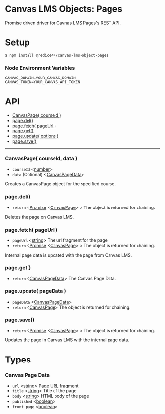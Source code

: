 # Canvas LMS Objects: Pages

Promise driven driver for Cavnas LMS Pages's REST API.

# Setup

```
$ npm install @redice44/canvas-lms-object-pages
```

### Node Environment Variables

```
CANVAS_DOMAIN=YOUR_CANVAS_DOMAIN
CANVAS_TOKEN=YOUR_CANVAS_API_TOKEN
```

# API
- [CanvasPage( courseId )](#canvaspage-courseid-data-)
- [page.del()](#page-del-)
- [page.fetch( pageUrl )](#page-fetch-pageurl-)
- [page.get()](#page-get-)
- [page.update( options )](#page-update-pagedata-)
- [page.save()](#page-save-)

---

### CanvasPage( courseId, data )

- `courseId` <[number]>
- `data` (Optional) <[CanvasPageData]>

Creates a CanvasPage object for the specified course.

### page.del()

- `return` <[Promise] <[CanvasPage]> > The object is returned for chaining.

Deletes the page on Canvas LMS.

### page.fetch( pageUrl )

- `pageUrl` <[string]> The url fragment for the page
- `return` <[Promise] <[CanvasPage]> > The object is returned for chaining.

Internal page data is updated with the page from Canvas LMS.

### page.get()

- `return` <[CanvasPageData]> The Canvas Page Data.

### page.update( pageData )

- `pageData` <[CanvasPageData]>
- `return` <[CanvasPage]> The object is returned for chaining.

### page.save()

- `return` <[Promise] <[CanvasPage]> > The object is returned for chaining.

Updates the page in Canvas LMS with the internal page data.

# Types

### Canvas Page Data

- `url` <[string]> Page URL fragment
- `title` <[string]> Title of the page
- `body` <[string]> HTML body of the page
- `published` <[boolean]>
- `front_page` <[boolean]>

[Array]: https://developer.mozilla.org/en-US/docs/Web/JavaScript/Reference/Global_Objects/Array "Array"
[boolean]: https://developer.mozilla.org/en-US/docs/Web/JavaScript/Data_structures#Boolean_type "Boolean"
[CanvasPage]: #api "Canvas Page"
[CanvasPageData]: #canvas-page-data "Canvas Page Data"
[number]: https://developer.mozilla.org/en-US/docs/Web/JavaScript/Data_structures#Number_type "Number"
[Object]: https://developer.mozilla.org/en-US/docs/Web/JavaScript/Reference/Global_Objects/Object "Object"
[Promise]: https://developer.mozilla.org/en-US/docs/Web/JavaScript/Reference/Global_Objects/Promise "Promise"
[string]: https://developer.mozilla.org/en-US/docs/Web/JavaScript/Data_structures#String_type "String"